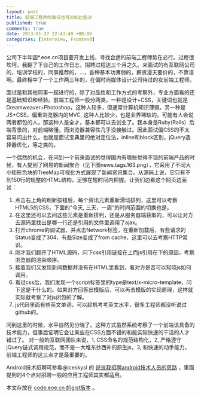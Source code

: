 ```yaml
---
layout: post
title: 前端工程师的面试也可以如此生动
published: true
comments: true
date: 2013-01-27 22:43:49 +08:00
categories: [Interview, Frontend]
---
```


公司下半年因*.eoe.cn项目要开发上线，寻找合适的前端工程师势在必行。过程很坎坷，我翻了下自己的工作日志，招聘过程达三个月之久。来面试的有互联网公司的，培训学校的，同事推荐的，...，各种基本功薄弱的，薪资漫天要价的，不靠谱啊。最终相中了一个工作两三年的，在偏时尚媒体设计公司待过的女前端工程师。

面试是和其他同事一起进行的，除了对品性和工作方式的考察外，专业方面看的还是基础知识和经验。前端工程师一般分两类，一种是设计+CSS，关键词也就是Dreamweaver+Photoshop，这种人较多，但通常计算机知识薄弱。另一种是JS+CSS，偏重浏览器内的MVC, 这种人比较少，也是业界稀缺的。可能有人会说两者都包的人，那这种人是全才，基本都可以去创业了。我本身是Ruby(Rails）后端背景的，对前端略懂，而浏览器兼容性几乎没接触过。因此面试偏CSS的不太容易问出什么，也就是面试宝典里的绝对定位法，inline和block区别，jQuery选择器优化，等之类的。

一个偶然的机会，在问到一个前来面试的觉得国内有哪些觉得不错的前端产品的时候，有人提到了网易的新闻聚合（见下图news.tags.163.png），它采用了不同大小矩形色块的TreeMap可视化方式展现了新闻资讯集合。从源码上说，它只有不到150行的规整的HTML结构，足够在短时间内把握。让我们边看这个网页边面试：

1.   点击右上角的刷新按钮后，每个资讯元素重新滑动排列，这里可以考察HTML5的CSS，下面的"今天, 三天，一周"的时间范围的切换也是。
2.   在这里还可以去问这些元素是重新排列，还是从服务器端获取的，可以让对方去源码里找出是哪一行还是引用的文件里调用了ajax。
3.   打开chrome的调试器，并点击Network标签，在重新加载后，有些请求的Status变成了304，有些Size变成了from cache，这里可以去考察HTTP常识。
4.   刚才我们翻开了HTML源码，问下css引用链接在上而js引用在下的原因，考察浏览器的渲染顺序。
5.   接着我们又发现新闻数据并没有在HTML里看到，看对方是否可以知晓js如何调用。
6.   看过css后，我们发现一个script标签里的type是text/x-micro-template，问下这是干什么的。如果对方回答出模版后，可以再去模版的实现原理，这样就实际就考察了对js闭包的了解。
7.   js代码里面有些英文单词，可以趁机考考英文水平，很多工程师都没听说过github的。

问到这里的时候，水平自然见分晓了。这种方式虽然系统考察了一个前端该具备的技术能力，但事后证明它会让某些在CSS方面不错的和能实际快速的干活的人才错过了。
对一般的互联网团队来说，1, CSS命名的规范结构化，2, 严格遵守jQuery链式调用规范，而不是一大堆东抄西补的原生js，3, 和快速的动手能力，前端工程师的这三点才是最重要的。


Android技术招聘可参看@iceskysl 的 [说说我招聘android技术人员的思路](http://my.eoe.cn/iceskysl/archive/21.html) ，里面提到的4个点对招聘一般的应用工程师其实都适用。


本文存放在 [code.eoe.cn 的gist版本](http://code.eoe.cn/145) 。
